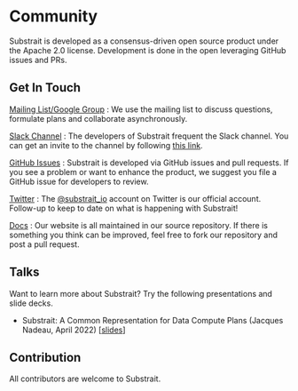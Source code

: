 # Community

Substrait is developed as a consensus-driven open source product under the Apache 2.0
license. Development is done in the open leveraging GitHub issues and PRs.

## Get In Touch

[Mailing List/Google Group](https://groups.google.com/g/substrait)
: We use the mailing list to discuss questions, formulate plans and collaborate asynchronously.

[Slack Channel]({{versions.slackinvitelink}})
: The developers of Substrait frequent the Slack channel. You can get an
  invite to the channel by following [this link]({{versions.slackinvitelink}}).

[GitHub Issues](https://github.com/substrait-io/substrait/issues)
: Substrait is developed via GitHub issues and pull requests. If you see a problem
  or want to enhance the product, we suggest you file a GitHub issue for developers to
  review.

[Twitter](https://twitter.com/substrait_io)
: The [@substrait_io](https://twitter.com/substrait_io) account on Twitter is our official account. Follow-up to keep
  to date on what is happening with Substrait!

[Docs](https://github.com/substrait-io/substrait/tree/main/site/docs)
: Our website is all maintained in our source repository. If there is something you think
  can be improved, feel free to fork our repository and post a pull request.


## Talks
Want to learn more about Substrait? Try the following presentations and slide decks.

* Substrait: A Common Representation for Data Compute Plans (Jacques Nadeau, April 2022) [[slides](https://docs.google.com/presentation/d/1H89iwnnmHZ2oMgGpFon9Rv_fJ60RWE0c9drHCZAL8Bw)]

## Contribution

All contributors are welcome to Substrait.
